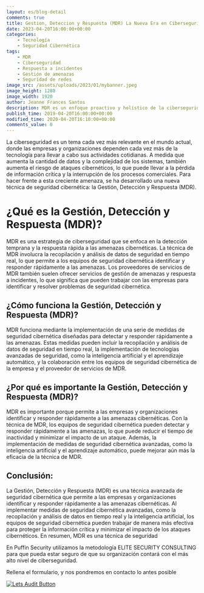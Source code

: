 ```yaml
---
layout: es/blog-detail
comments: true
title: Gestion, Deteccion y Respuesta (MDR) La Nueva Era en Ciberseguridad
date: 2023-04-20T16:00:00+00:00
categories:
    - Tecnología
    - Seguridad Cibernética
tags:
    - MDR
    - Ciberseguridad
    - Respuesta a incidentes
    - Gestión de amenazas
    - Seguridad de redes
image_src: /assets/uploads/2023/01/mybanner.jpeg
image_height: 1280
image_width: 1920
author: Jeanne Frances Santos
description: MDR es un enfoque proactivo y holístico de la ciberseguridad que combina tecnología, personas y procesos para proteger, detectar y responder a las ciberamenazas.
publish_time: 2019-04-20T16:00:00+00:00
modified_time: 2020-04-20T16:10:00+00:00
comments_value: 0
---
```

La ciberseguridad es un tema cada vez más relevante en el mundo actual, donde las empresas y organizaciones dependen cada vez más de la tecnología para llevar a cabo sus actividades cotidianas. A medida que aumenta la cantidad de datos y la complejidad de los sistemas, también aumenta el riesgo de ataques cibernéticos, lo que puede llevar a la pérdida de información crítica y la interrupción de los procesos comerciales. Para hacer frente a esta creciente amenaza, se ha desarrollado una nueva técnica de seguridad cibernética: la Gestión, Detección y Respuesta (MDR).


# **¿Qué es la Gestión, Detección y Respuesta (MDR)?**

MDR es una estrategia de ciberseguridad que se enfoca en la detección temprana y la respuesta rápida a las amenazas cibernéticas. La técnica de MDR involucra la recopilación y análisis de datos de seguridad en tiempo real, lo que permite a los equipos de seguridad cibernética identificar y responder rápidamente a las amenazas. Los proveedores de servicios de MDR también suelen ofrecer servicios de gestión de amenazas y respuesta a incidentes, lo que significa que pueden trabajar con las empresas para identificar y resolver problemas de seguridad cibernética.

## **¿Cómo funciona la Gestión, Detección y Respuesta (MDR)?**

MDR funciona mediante la implementación de una serie de medidas de seguridad cibernética diseñadas para detectar y responder rápidamente a las amenazas. Estas medidas pueden incluir la recopilación y análisis de datos de seguridad en tiempo real, la implementación de tecnologías avanzadas de seguridad, como la inteligencia artificial y el aprendizaje automático, y la colaboración entre los equipos de seguridad cibernética de la empresa y el proveedor de servicios de MDR.

## **¿Por qué es importante la Gestión, Detección y Respuesta (MDR)?**

MDR es importante porque permite a las empresas y organizaciones identificar y responder rápidamente a las amenazas cibernéticas. Con la técnica de MDR, los equipos de seguridad cibernética pueden detectar y responder rápidamente a las amenazas, lo que puede reducir el tiempo de inactividad y minimizar el impacto de un ataque. Además, la implementación de medidas de seguridad cibernética avanzadas, como la inteligencia artificial y el aprendizaje automático, puede mejorar aún más la eficacia de la técnica de MDR.

## **Conclusión:**

La Gestión, Detección y Respuesta (MDR) es una técnica avanzada de seguridad cibernética que permite a las empresas y organizaciones identificar y responder rápidamente a las amenazas cibernéticas. Al implementar medidas de seguridad cibernética avanzadas, como la recopilación y análisis de datos en tiempo real y la inteligencia artificial, los equipos de seguridad cibernética pueden trabajar de manera más efectiva para proteger la información crítica y minimizar el impacto de los ataques cibernéticos. En resumen, MDR es una técnica de seguridad



En Puffin Security utilizamos la metodología ELITE SECURITY CONSULTING para que pueda estar seguro de que su organización contará con el más alto nivel de ciberseguridad. 

Rellena el formulario, y nos pondremos en contacto lo antes posible

[![Lets Audit Button](/assets/uploads/2023/01/Puffin-security-blog-button-lest-audit-2.jpg 'lets Audit Button')](https://hub.puffinsecurity.com/mdr-your-own-team-of-security-experts)
